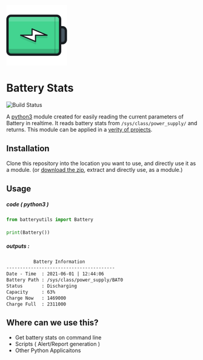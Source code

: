 ![Image](icon.png)

# Battery Stats
![Build Status](https://github.com/Shreyas-Ashtamkar/battery-stats/actions/workflows/mytests.yml/badge.svg)

A [python3](https://www.python.org/) module created for easily reading the current parameters of Battery in realtime. It reads battery stats from `/sys/class/power_supply/` and returns. This module can be applied in a [verity of projects](#where-can-we-use-this). 

## Installation
Clone this repository into the location you want to use, and directly use it as a module. (or [download the zip](https://github.com/Shreyas-Ashtamkar/battery-stats/archive/refs/heads/main.zip), extract and directly use, as a module.)

## Usage

##### code ( python3 )
```python
from batteryutils import Battery

print(Battery())
```

##### outputs :

```shell
          Battery Information           
----------------------------------------
Date - Time  : 2021-06-01 | 12:44:06
Battery Path : /sys/class/power_supply/BAT0
Status       : Discharging
Capacity     : 63%
Charge Now   : 1469000
Charge Full  : 2311000
```

## Where can we use this?
+ Get battery stats on command line
+ Scripts ( Alert/Report generation )
+ Other Python Applicaitons
